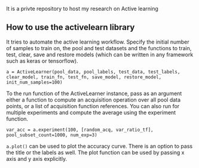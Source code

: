 It is a privte repository to host my research on Active learning


## How to use the activelearn library
It tries to automate the active learning workflow. Specify the initial number of samples to train on, the pool and test datasets and the functions to train, test, clear, save and restore models (which can be written in any framework such as keras or tensorflow).
	

    a = ActiveLearner(pool_data, pool_labels, test_data, test_labels, clear_model, train_fn, test_fn, save_model, restore_model, init_num_samples=100)

To the run function of the ActiveLearner instance, pass as an argument either a function to compute an acquisition operation over all pool data points, or a list of acquisition function references. You can also run for multiple experiments and compute the average using the experiment function.

	var_acc = a.experiment(100, [random_acq, var_ratio_tf], pool_subset_count=1000, num_exp=3)

`a.plot()` can be used to plot the accuracy curve. There is an option to pass the title or the labels as well. The plot function can be used by passing x axis and y axis explicitly.

